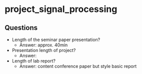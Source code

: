 # project_signal_processing

## Questions

- Length of the seminar paper presentation?
  - Answer: approx. 40min
- Presentation length of project?
  - Answer:
- Length of lab report?
  - Answer: content conference paper but style basic report
